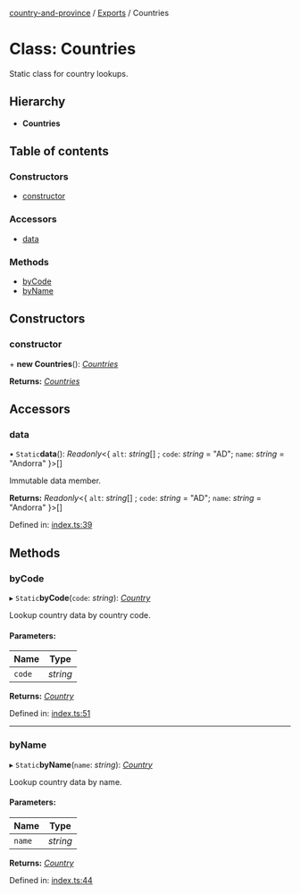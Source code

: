 [country-and-province](../README.md) / [Exports](../modules.md) / Countries

# Class: Countries

Static class for country lookups.

## Hierarchy

* **Countries**

## Table of contents

### Constructors

- [constructor](countries.md#constructor)

### Accessors

- [data](countries.md#data)

### Methods

- [byCode](countries.md#bycode)
- [byName](countries.md#byname)

## Constructors

### constructor

\+ **new Countries**(): [*Countries*](countries.md)

**Returns:** [*Countries*](countries.md)

## Accessors

### data

• `Static`**data**(): *Readonly*<{ `alt`: *string*[] ; `code`: *string* = "AD"; `name`: *string* = "Andorra" }\>[]

Immutable data member.

**Returns:** *Readonly*<{ `alt`: *string*[] ; `code`: *string* = "AD"; `name`: *string* = "Andorra" }\>[]

Defined in: [index.ts:39](https://github.com/ahuggins-nhs/country-and-province/blob/ccc287f/index.ts#L39)

## Methods

### byCode

▸ `Static`**byCode**(`code`: *string*): [*Country*](country.md)

Lookup country data by country code.

#### Parameters:

Name | Type |
------ | ------ |
`code` | *string* |

**Returns:** [*Country*](country.md)

Defined in: [index.ts:51](https://github.com/ahuggins-nhs/country-and-province/blob/ccc287f/index.ts#L51)

___

### byName

▸ `Static`**byName**(`name`: *string*): [*Country*](country.md)

Lookup country data by name.

#### Parameters:

Name | Type |
------ | ------ |
`name` | *string* |

**Returns:** [*Country*](country.md)

Defined in: [index.ts:44](https://github.com/ahuggins-nhs/country-and-province/blob/ccc287f/index.ts#L44)
